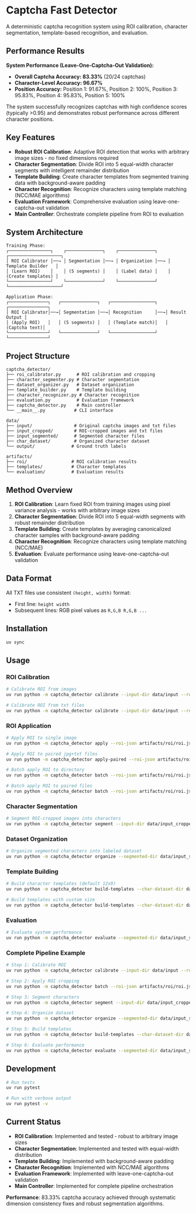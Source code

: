 # Captcha Fast Detector

A deterministic captcha recognition system using ROI calibration, character segmentation, template-based recognition, and evaluation.

## Performance Results

**System Performance (Leave-One-Captcha-Out Validation):**
- **Overall Captcha Accuracy: 83.33%** (20/24 captchas)
- **Character-Level Accuracy: 96.67%**
- **Position Accuracy:** Position 1: 91.67%, Position 2: 100%, Position 3: 95.83%, Position 4: 95.83%, Position 5: 100%

The system successfully recognizes captchas with high confidence scores (typically >0.95) and demonstrates robust performance across different character positions.

## Key Features

- **Robust ROI Calibration**: Adaptive ROI detection that works with arbitrary image sizes - no fixed dimensions required
- **Character Segmentation**: Divide ROI into 5 equal-width character segments with intelligent remainder distribution
- **Template Building**: Create character templates from segmented training data with background-aware padding
- **Character Recognition**: Recognize characters using template matching (NCC/MAE algorithms)
- **Evaluation Framework**: Comprehensive evaluation using leave-one-captcha-out validation
- **Main Controller**: Orchestrate complete pipeline from ROI to evaluation

## System Architecture

```
Training Phase:
┌────────────────┐    ┌──────────────┐    ┌──────────────┐    ┌────────────────────┐
│ ROI Calibrator │──→ │ Segmentation │──→ │ Organization │──→ │ Template Builder   │
│ (Learn ROI)    │    │ (5 segments) │    │ (Label data) │    │ (Create templates) │
└────────────────┘    └──────────────┘    └──────────────┘    └────────────────────┘

Application Phase:
┌───────────────┐   ┌──────────────┐   ┌─────────────────┐   ┌───────────────┐
│ ROI Calibrator│──→│ Segmentation │──→│ Recognition     │──→│ Result Output │
│ (Apply ROI)   │   │ (5 segments) │   │ (Template match)│   │ (Captcha text)│
└───────────────┘   └──────────────┘   └─────────────────┘   └───────────────┘
```

## Project Structure

```
captcha_detector/
├── roi_calibrator.py      # ROI calibration and cropping
├── character_segmenter.py # Character segmentation
├── dataset_organizer.py   # Dataset organization
├── template_builder.py    # Template building
├── character_recognizer.py # Character recognition
├── evaluation.py          # Evaluation framework
├── captcha_detector.py    # Main controller
└── __main__.py           # CLI interface

data/
├── input/                # Original captcha images and txt files
├── input_cropped/        # ROI-cropped images and txt files
├── input_segmented/      # Segmented character files
├── char_dataset/         # Organized character dataset
└── output/              # Ground truth labels

artifacts/
├── roi/                 # ROI calibration results
├── templates/           # Character templates
└── evaluation/          # Evaluation results
```

## Method Overview

1. **ROI Calibration**: Learn fixed ROI from training images using pixel variance analysis - works with arbitrary image sizes
2. **Character Segmentation**: Divide ROI into 5 equal-width segments with robust remainder distribution
3. **Template Building**: Create templates by averaging canonicalized character samples with background-aware padding
4. **Character Recognition**: Recognize characters using template matching (NCC/MAE)
5. **Evaluation**: Evaluate performance using leave-one-captcha-out validation

## Data Format

All TXT files use consistent `(height, width)` format:
- First line: `height width`
- Subsequent lines: RGB pixel values as `R,G,B R,G,B ...`

## Installation

```bash
uv sync
```

## Usage

### ROI Calibration
```bash
# Calibrate ROI from images
uv run python -m captcha_detector calibrate --input-dir data/input --roi-json artifacts/roi/roi.json

# Calibrate ROI from txt files
uv run python -m captcha_detector calibrate --input-dir data/input --roi-json artifacts/roi/roi.json --use-txt
```

### ROI Application
```bash
# Apply ROI to single image
uv run python -m captcha_detector apply --roi-json artifacts/roi/roi.json --input input.jpg --output cropped.jpg

# Apply ROI to paired jpg+txt files
uv run python -m captcha_detector apply-paired --roi-json artifacts/roi/roi.json --input-jpg input.jpg --input-txt input.txt --output-jpg cropped.jpg --output-txt cropped.txt

# Batch apply ROI to directory
uv run python -m captcha_detector batch --roi-json artifacts/roi/roi.json --input-dir data/input --output-dir data/input_cropped

# Batch apply ROI to paired files
uv run python -m captcha_detector batch --roi-json artifacts/roi/roi.json --input-dir data/input --output-dir data/input_cropped --paired
```

### Character Segmentation
```bash
# Segment ROI-cropped images into characters
uv run python -m captcha_detector segment --input-dir data/input_cropped --output-dir data/input_segmented
```

### Dataset Organization
```bash
# Organize segmented characters into labeled dataset
uv run python -m captcha_detector organize --segmented-dir data/input_segmented --ground-truth-dir data/output --target-dir data/char_dataset
```

### Template Building
```bash
# Build character templates (default 12x9)
uv run python -m captcha_detector build-templates --char-dataset-dir data/char_dataset --templates-dir artifacts/templates

# Build templates with custom size
uv run python -m captcha_detector build-templates --char-dataset-dir data/char_dataset --templates-dir artifacts/templates --target-height 12 --target-width 9
```

### Evaluation
```bash
# Evaluate system performance
uv run python -m captcha_detector evaluate --segmented-dir data/input_segmented --ground-truth-dir data/output --templates-dir artifacts/templates --output-dir artifacts/evaluation
```

### Complete Pipeline Example
```bash
# Step 1: Calibrate ROI
uv run python -m captcha_detector calibrate --input-dir data/input --roi-json artifacts/roi/roi.json --use-txt

# Step 2: Apply ROI cropping
uv run python -m captcha_detector batch --roi-json artifacts/roi/roi.json --input-dir data/input --output-dir data/input_cropped --paired

# Step 3: Segment characters
uv run python -m captcha_detector segment --input-dir data/input_cropped --output-dir data/input_segmented

# Step 4: Organize dataset
uv run python -m captcha_detector organize --segmented-dir data/input_segmented --ground-truth-dir data/output --target-dir data/char_dataset

# Step 5: Build templates
uv run python -m captcha_detector build-templates --char-dataset-dir data/char_dataset --templates-dir artifacts/templates

# Step 6: Evaluate performance
uv run python -m captcha_detector evaluate --segmented-dir data/input_segmented --ground-truth-dir data/output --templates-dir artifacts/templates --output-dir artifacts/evaluation
```

## Development

```bash
# Run tests
uv run pytest

# Run with verbose output
uv run pytest -v
```

## Current Status

- **ROI Calibration**: Implemented and tested - robust to arbitrary image sizes
- **Character Segmentation**: Implemented and tested with equal-width distribution
- **Template Building**: Implemented with background-aware padding
- **Character Recognition**: Implemented with NCC/MAE algorithms
- **Evaluation Framework**: Implemented with leave-one-captcha-out validation
- **Main Controller**: Implemented for complete pipeline orchestration

**Performance**: 83.33% captcha accuracy achieved through systematic dimension consistency fixes and robust segmentation algorithms.